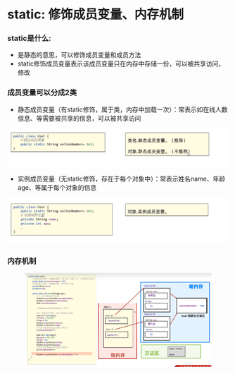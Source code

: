# static: 修饰成员变量、内存机制

### static是什么:

* 是静态的意思，可以修饰成员变量和成员方法
* static修饰成员变量表示该成员变量只在内存中存储一份，可以被共享访问，修改

### 成员变量可以分成2类

* 静态成员变量（有static修饰，属于类，内存中加载一次）：常表示如在线人数信息、等需要被共享的信息，可以被共享访问

![](<../.gitbook/assets/image (13) (1).png>)

* 实例成员变量（无static修饰，存在于每个对象中）：常表示姓名name、年龄age、等属于每个对象的信息

![](<../.gitbook/assets/image (2) (1) (2).png>)

### 内存机制

<figure><img src="../.gitbook/assets/image (7) (2).png" alt=""><figcaption><p><br><br></p></figcaption></figure>

